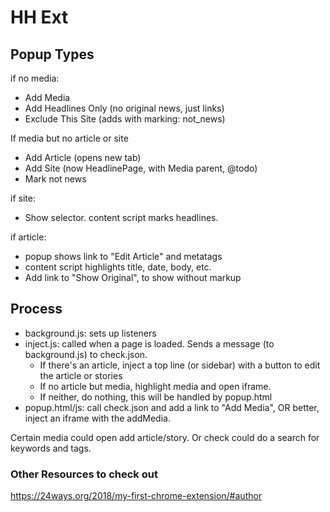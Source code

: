 # HH Ext

## Popup Types

if no media:
* Add Media
* Add Headlines Only (no original news, just links)
* Exclude This Site (adds with marking: not_news)

If media but no article or site

* Add Article (opens new tab)
* Add Site (now HeadlinePage, with Media parent, @todo)
* Mark not news

if site:
* Show selector.  content script marks headlines.

if article:
* popup shows link to "Edit Article" and metatags
* content script highlights title, date, body, etc.
* Add link to "Show Original", to show without markup

## Process

* background.js: sets up listeners
* inject.js: called when a page is loaded.  Sends a message (to background.js) to check.json.
    * If there's an article, inject a top line (or sidebar) with a button to edit the article or stories
    * If no article but media, highlight media and open iframe.
    * If neither, do nothing, this will be handled by popup.html
* popup.html/js: call check.json and add a link to "Add Media", OR better, inject an iframe with the addMedia.

Certain media could open add article/story.  Or check could do a search for keywords and tags.

### Other Resources to check out
https://24ways.org/2018/my-first-chrome-extension/#author
